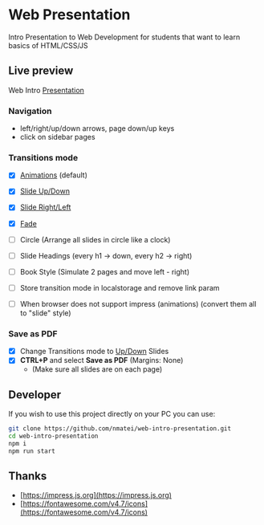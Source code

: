 # Web Presentation

Intro Presentation to Web Development for students that want to learn basics of HTML/CSS/JS

## Live preview

Web Intro [Presentation](https://nmatei.github.io/web-intro-presentation/)

### Navigation

- left/right/up/down arrows, page down/up keys
- click on sidebar pages

### Transitions mode

- [x] [Animations](https://nmatei.github.io/web-intro-presentation/) (default)
- [x] [Slide Up/Down](https://nmatei.github.io/web-intro-presentation/?anim=slide-up)
- [x] [Slide Right/Left](https://nmatei.github.io/web-intro-presentation/?anim=slide-left)
- [x] [Fade](https://nmatei.github.io/web-intro-presentation/?anim=fade)
- [ ] Circle (Arrange all slides in circle like a clock)
- [ ] Slide Headings (every h1 -> down, every h2 -> right)
- [ ] Book Style (Simulate 2 pages and move left - right)

- [ ] Store transition mode in localstorage and remove link param
- [ ] When browser does not support impress (animations) (convert them all to "slide" style)

### Save as PDF

- [x] Change Transitions mode to [Up/Down](https://nmatei.github.io/web-intro-presentation/?anim=slide-up#/start) Slides
- [x] **CTRL+P** and select **Save as PDF** (Margins: None)
  - (Make sure all slides are on each page)

## Developer

If you wish to use this project directly on your PC you can use:

```sh
git clone https://github.com/nmatei/web-intro-presentation.git
cd web-intro-presentation
npm i
npm run start
```

## Thanks

- [https://impress.js.org](https://impress.js.org)
- [https://fontawesome.com/v4.7/icons](https://fontawesome.com/v4.7/icons)
